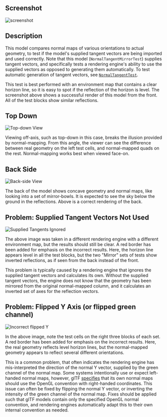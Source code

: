 ## Screenshot

![screenshot](screenshot/screenshot-larger.png)

## Description

This model compares normal maps of various orientations to actual geometry, to test if the model's supplied tangent vectors are being imported and used correctly.  Note that this model (`NormalTangentMirrorTest`) supplies tangent vectors, and specifically tests a rendering engine's ability to use the supplied vectors as opposed to generating them automatically.  To test automatic generation of tangent vectors, see [`NormalTangentTest`](../NormalTangentTest/README.md).

This test is best performed with an environment map that contains a clear horizon line, so it is easy to spot if the reflection of the horizon is level.  The screenshot above shows a successful render of this model from the front.  All of the test blocks show similar reflections.

## Top Down

![Top-down View](screenshot/top-down.png)

Viewing off-axis, such as top-down in this case, breaks the illusion provided by normal-mapping.  From this angle, the viewer can see the difference between real geometry on the left test cells, and normal-mapped quads on the rest.  Normal-mapping works best when viewed face-on.

## Back Side

![Back-side View](screenshot/back-side.png)

The back of the model shows concave geometry and normal maps, like looking into a set of mirror-bowls.  It is expected to see the sky below the ground in the reflections.  Above is a correct rendering of the back.

## Problem: Supplied Tangent Vectors Not Used

![Supplied Tangents Ignored](screenshot/supplied-tangents-ignored.png)

The above image was taken in a different rendering engine with a different environment map, but the results should still be clear.  A red border has been added for emphasis on the incorrect results.  Here, the horizon line appears level in all the test blocks, but the two "Mirror" sets of tests show inverted reflections, as if seen from the back instead of the front.

This problem is typically caused by a rendering engine that ignores the supplied tangent vectors and calculates its own.  Without the supplied tangent vectors, the engine does not know that the geometry has been mirrored from the original normal-mapped column, and it calculates an inverted set of axes for the reflection vectors.

## Problem: Flipped Y Axis (or flipped green channel)

![Incorrect flipped Y](screenshot/incorrect-flipped-y.png)

In the above image, note the test cells on the right three blocks of each set.  A red border has been added for emphasis on the incorrect results.  Here, the real geometry reflects level horizon lines, but the normal-mapped geometry appears to reflect several different orientations.

This is a common problem, that often indicates the rendering engine has mis-interpreted the direction of the normal Y vector, supplied by the green channel of the normal map.  Some systems intentionally use or expect left-handed normal maps, however, glTF [specifies](https://github.com/KhronosGroup/glTF/tree/065a01206014cd5f198085de6b4ce6f565ae79c6/specification/2.0#materialnormaltexture) that its own normal maps should use the OpenGL convention with right-handed coordinates.  This issue can often be fixed by flipping the normal Y vector, or inverting the intensity of the green channel of the normal map.  Fixes should be applied such that glTF models contain only the specified OpenGL normal convention, and rendering engines automatically adapt this to their own internal convention as needed.

